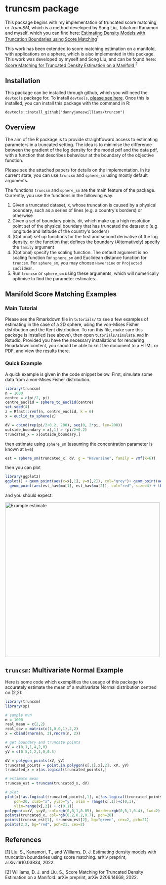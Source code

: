 # truncsm package

This package begins with my implementation of truncated score matching, or *TruncSM*, which is a method developed by Song Liu, Takafumi Kanamori and myself, which you can find here:
[Estimating Density Models with Truncation Boundaries using Score Matching](https://arxiv.org/abs/1910.03834)<sup>1</sup>

This work has been extended to score matching estimation on a manifold, with applications on a sphere, which is also implemented in this package. This work was developed by myself and Song Liu, and can be found here: [Score Matching for Truncated Density Estimation on a Manifold
](https://arxiv.org/abs/2206.14668)<sup>2</sup>

## Installation

This package can be installed through github, which you will need the `devtools` package for. To install `devtools`, [please see here](https://www.r-project.org/nosvn/pandoc/devtools.html). Once this is installed, you can install this package with the command in R:
```
devtools::install_github("dannyjameswilliams/truncsm")
```

## Overview 

The aim of the R package is to provide straightfoward access to estimating parameters in a truncated setting. The idea is to minimise the difference between the gradient of the log density for the model pdf and the data pdf, with a function that describes behaviour at the boundary of the objective function.

Please see the attached papers for details on the implementation. In its current state, you can use `truncsm` and `sphere_sm` using mostly default arguments.

The functions `truncsm` and `sphere_sm` are the main feature of the package. Currently, you use the functions in the following way:

  1. Given a truncated dataset, `X`, whose truncation is caused by a physical boundary, such as a series of lines (e.g. a country's borders) or otherwise
  2. Given a set of boundary points, `dV`, which make up a high resolution point set of the physical boundary that has truncated the dataset `X` (e.g. longitude and latitude of the country's borders)
  3. (Optional) set up functions for the first and second derivative of the log density, or the function that defines the boundary
     (Alternatively) specify the `family` argument
  4. (Optional) specify the scaling function. The default argument is no scaling function for `sphere_sm` and Euclidean distance function for `truncsm`. For `sphere_sm`, you may choose `Haversine` or `Projected Euclidean`.
  5. Run `truncsm` or `sphere_sm` using these arguments, which will numerically optimise to find the parameter estimates.

## Manifold Score Matching Examples

### Main Tutorial 
Please see the Rmarkdown file in `tutorials/` to see a few examples of estimating in the case of a 2D sphere, using the von-Mises Fisher distribution and the Kent distribution. To run this file, make sure this package is installed (see above), then open `tutorials/simulate.Rmd` in Rstudio. Provided you have the necessary installations for rendering Rmarkdown content, you should be able to knit the document to a HTML or PDF, and view the results there.

### Quick Example
A quick example is given in the code snippet below. First, simulate some data from a von-Mises Fisher distribution.
 
```r
library(truncsm)
n = 1000              
centre = c(pi/2, pi) 
centre_euclid = sphere_to_euclid(centre)   
set.seed(4)
z = Rfast::rvmf(n, centre_euclid, k = 6)
x = euclid_to_sphere(z)

dV = cbind(rep(pi/2+0.2, 200), seq(0, 2*pi, len=200))
outside_boundary = x[,1] > (pi/2+0.2)
truncated_x = x[outside_boundary,]

```
then estimate using `sphere_sm` (assuming the concentration parameter is known at `k=6`)
```r
est = sphere_sm(truncated_x, dV, g = "Haversine", family = vmf(k=6))
```
then you can plot 
```r
library(ggplot2)
ggplot() + geom_point(aes(x=x[,1], y=x[,2]), col="grey")+ geom_point(aes(x=truncated_x[,1], y=truncated_x[,2])) +
  geom_point(aes(est_hav$mu[1], est_hav$mu[2]), col="red", size=4) + theme_minimal()
```
and you should expect:

<img src="https://user-images.githubusercontent.com/56155783/173840452-9190b539-0b49-4d85-b072-36b651123f28.png" alt="Example estimate" width="500"/>

 ## `truncsm`: Multivariate Normal Example

 Here is some code which exemplifies the useage of this package to accurately estimate the mean of a multivariate Normal distribution centred on (2,2):
 
 ```r
library(truncsm)
library(sp)

# sample mvn
n = 1000
real_mean = c(2,2)
real_cov = matrix(c(1,0,0,1),2,2)
x = cbind(rnorm(n, 2),rnorm(n, 2))

# get boundary and truncate points
xV = c(0,1,1,4,2,0)
yV = c(0.5,1,2,1,0,0.5)

dV = polygon_points(xV, yV)
truncated_points = point.in.polygon(x[,1],x[,2], xV, yV)
truncated_x = x[as.logical(truncated_points),]

# estimate mean
truncsm_est = truncsm(truncated_x, dV)

# plot
plot(x[!as.logical(truncated_points),1], x[!as.logical(truncated_points),2], 
     pch=20, xlab="x", ylab="y", xlim = range(x[,1])+c(0,1), 
     ylim=range(x[,2]) + c(0,1))
polygon(x=xV, y=yV, col=rgb(0,0,1,0.05), border=rgb(0,0,1,0.4), lwd=2)
points(truncated_x, col=rgb(0.2,0.2,0.7), pch=20)
points(truncsm_est[1], truncsm_est[2], bg="green", cex=2, pch=21)
points(2,2, bg="red", pch=21, cex=2)
 ```
 
 ## References
 
 [1] Liu, S., Kanamori, T., and Williams, D. J. Estimating density models with truncation boundaries using score matching. arXiv preprint, arXiv:1910.03834, 2022.
 
 [2] Williams, D. J. and Liu, S., Score Matching for Truncated Density Estimation on a Manifold. arXiv preprint, arXiv:2206.14668, 2022.

